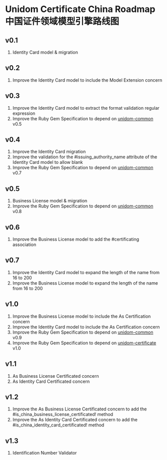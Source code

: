 # Unidom Certificate China Roadmap 中国证件领域模型引擎路线图

## v0.1
1. Identity Card model & migration

## v0.2
1. Improve the Identity Card model to include the Model Extension concern

## v0.3
1. Improve the Identity Card model to extract the format validation regular expression
2. Improve the Ruby Gem Specification to depend on [unidom-common](https://github.com/topbitdu/unidom-common) v0.5

## v0.4
1. Improve the Identity Card migration
2. Improve the validation for the #issuing_authority_name attribute of the Identity Card model to allow blank
3. Improve the Ruby Gem Specification to depend on [unidom-common](https://github.com/topbitdu/unidom-common) v0.7

## v0.5
1. Business License model & migration
2. Improve the Ruby Gem Specification to depend on [unidom-common](https://github.com/topbitdu/unidom-common) v0.8

## v0.6
1. Improve the Business License model to add the #certificating association

## v0.7
1. Improve the Identity Card model to expand the length of the name from 16 to 200
2. Improve the Business License model to expand the length of the name from 16 to 200

## v1.0
1. Improve the Business License model to include the As Certification concern
2. Improve the Identity Card model to include the As Certification concern
3. Improve the Ruby Gem Specification to depend on [unidom-common](https://github.com/topbitdu/unidom-common) v0.9
4. Improve the Ruby Gem Specification to depend on [unidom-certificate](https://github.com/topbitdu/unidom-certificate) v1.0

## v1.1
1. As Business License Certificated concern
2. As Identity Card Certificated concern

## v1.2
1. Improve the As Business License Certificated concern to add the #is_china_business_license_certificated! method
2. Improve the As Identity Card Certificated concern to add the #is_china_identity_card_certificated! method

## v1.3
1. Identification Number Validator
